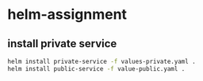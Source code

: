 # helm-assignment
## install private service 
```sh
helm install private-service -f values-private.yaml . 
helm install public-service -f value-public.yaml .
```
